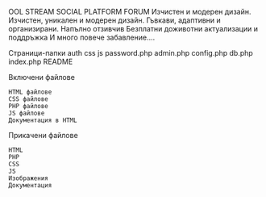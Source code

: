 OOL STREAM SOCIAL PLATFORM FORUM
    Изчистен и модерен дизайн.
    Изчистен, уникален и модерен дизайн.
    Гъвкави, адаптивни и организирани.
    Напълно отзивчив
    Безплатни доживотни актуализации и поддръжка
    И много повече забавление....

Страници-папки
 auth
 css
 js
 password.php
 admin.php
 config.php
 db.php
 index.php
 README


Включени файлове

    HTML файлове
    CSS файлове
    PHP файлове
    JS файлове
    Документация в HTML




Прикачени файлове

    HTML
    PHP
    CSS
    JS
    Изображения
    Документация
